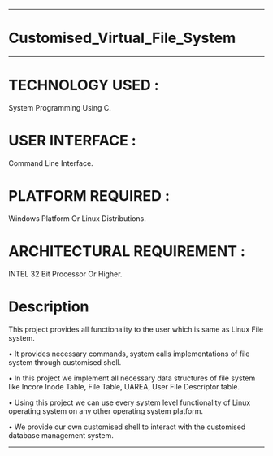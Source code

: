 **********
# Customised_Virtual_File_System
************
# TECHNOLOGY USED : 
System Programming Using C.

# USER INTERFACE :
Command Line Interface.

# PLATFORM REQUIRED :
Windows Platform Or Linux Distributions.

# ARCHITECTURAL REQUIREMENT :
INTEL 32 Bit Processor Or Higher.

# Description

This project provides all functionality to the user which is same as Linux File system.

• It provides necessary commands, system calls implementations of file system through
customised shell.

• In this project we implement all necessary data structures of file system like Incore Inode
Table, File Table, UAREA, User File Descriptor table.

• Using this project we can use every system level functionality of Linux operating system on any
other operating system platform.

• We provide our own customised shell to interact with the customised database management
system.
*****

